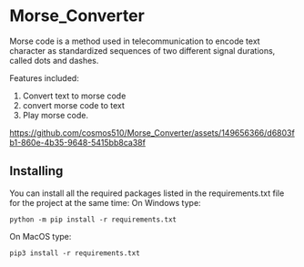 # Morse_Converter

Morse code is a method used in telecommunication to encode text character as standardized sequences of two different signal durations, called dots and dashes.

Features included:
1. Convert text to morse code
2. convert morse code to text
3. Play morse code.


https://github.com/cosmos510/Morse_Converter/assets/149656366/d6803fb1-860e-4b35-9648-5415bb8ca38f




## Installing

You can install all the required packages listed in the requirements.txt file for the project at the same time: 
On Windows type:

    python -m pip install -r requirements.txt

On MacOS type:

    pip3 install -r requirements.txt

